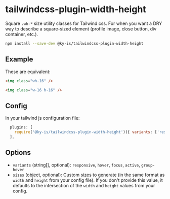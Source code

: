 # tailwindcss-plugin-width-height

Square `.wh-*` size utility classes for Tailwind css. For when you want a DRY way to describe a square-sized element (profile image, close button, div container, etc.).

```bash
npm install --save-dev @ky-is/tailwindcss-plugin-width-height
```

## Example

These are equivalent:
```html
<img class="wh-16" />
```

```html
<img class="w-16 h-16" />
```

## Config

In your tailwind js configuration file:
```js
  plugins: [
    require('@ky-is/tailwindcss-plugin-width-height')({ variants: ['responsive'] }),
  ],
```

## Options

- `variants` (string[], optional): `responsive`, `hover`, `focus`, `active`, `group-hover`
- `sizes` (object, optional): Custom sizes to generate (in the same format as `width` and `height` from your config file). If you don't provide this value, it defaults to the intersection of the `width` and `height` values from your config.
